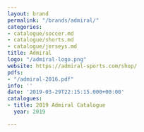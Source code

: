 ```yaml
---
layout: brand
permalink: "/brands/admiral/"
categories:
- catalogue/soccer.md
- catalogue/shorts.md
- catalogue/jerseys.md
title: Admiral
logo: "/admiral-logo.png"
website: https://admiral-sports.com/shop/
pdfs:
- "/admiral-2016.pdf"
info: ''
date: '2019-03-29T22:15:15.000+00:00'
catalogues:
- title: 2019 Admiral Catalogue
  year: 2019

---
```

